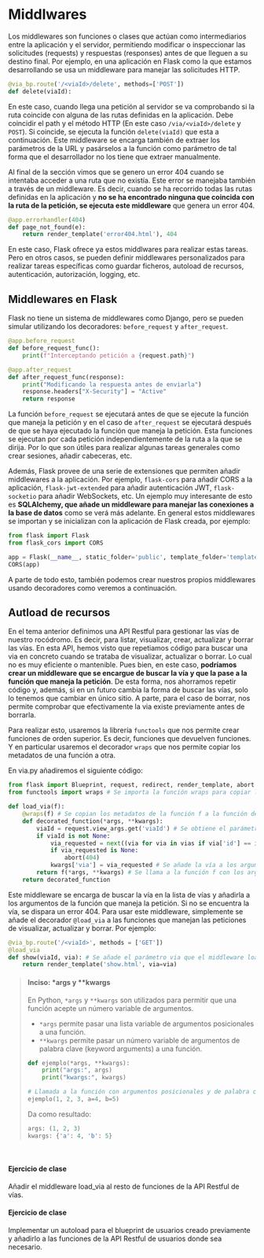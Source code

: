 # Middlwares

Los middlewares son funciones o clases que actúan como intermediarios entre la aplicación y el servidor, permitiendo modificar o inspeccionar las solicitudes (requests) y respuestas (responses) antes de que lleguen a su destino final. Por ejemplo, en una aplicación en Flask como la que estamos desarrollando se usa un middleware para manejar las solicitudes HTTP.

```python
@via_bp.route('/<viaId>/delete', methods=['POST'])
def delete(viaId):
```

En este caso, cuando llega una petición al servidor se va comprobando si la ruta coincide con alguna de las rutas definidas en la aplicación. Debe coincidir el path y el método HTTP (En este caso `/via/<viaId>/delete` y `POST`). Si coincide, se ejecuta la función `delete(viaId)` que esta a continuación. Este middleware se encarga también de extraer los parámetros de la URL y pasárselos a la función como parámetro de tal forma que el desarrollador no los tiene que extraer manualmente.

Al final de la sección vimos que se genero un error 404 cuando se intentaba acceder a una ruta que no existía. Este error se manejaba también a través de un middleware. Es decir, cuando se ha recorrido todas las rutas definidas en la aplicación y **no se ha encontrado ninguna que coincida con la ruta de la petición, se ejecuta este middleware** que genera un error 404. 

```python
@app.errorhandler(404)
def page_not_found(e):
    return render_template('error404.html'), 404
```

En este caso, Flask ofrece ya estos middlwares para realizar estas tareas. Pero en otros casos, se pueden definir middlewares personalizados para realizar tareas específicas como guardar ficheros, autoload de recursos, autenticación, autorización, logging, etc.

## Middlewares en Flask

Flask no tiene un sistema de middlewares como Django, pero se pueden simular utilizando los decoradores: `before_request` y `after_request`. 

```python
@app.before_request
def before_request_func():
    print(f"Interceptando petición a {request.path}")

@app.after_request
def after_request_func(response):
    print("Modificando la respuesta antes de enviarla")
    response.headers["X-Security"] = "Active"
    return response
```

La función `before_request` se ejecutará antes de que se ejecute la función que maneja la petición y en el caso de `after_request` se ejecutará después de que se haya ejecutado la función que maneja la petición. Esta funciones se ejecutan por cada petición independientemente de la ruta a la que se dirija. Por lo que son útiles para realizar algunas tareas generales como crear sesiones, añadir cabeceras, etc. 

Además, Flask provee de una serie de extensiones que permiten añadir middlewares a la aplicación. Por ejemplo, `flask-cors` para añadir CORS a la aplicación, `flask-jwt-extended` para añadir autenticación JWT, `flask-socketio` para añadir WebSockets, etc. Un ejemplo muy interesante de esto es **SQLAlchemy, que añade un middleware para manejar las conexiones a la base de datos** como se verá más adelante. En general estos middlewares se importan y se inicializan con la aplicación de Flask creada, por ejemplo:


```python
from flask import Flask
from flask_cors import CORS

app = Flask(__name__, static_folder='public', template_folder='templates')
CORS(app)
```

A parte de todo esto, también podemos crear nuestros propios middlewares usando decoradores como veremos a continuación.

## Autload de recursos

En el tema anterior definimos una API Restful para gestionar las vías de nuestro rocódromo. Es decir, para listar, visualizar, crear, actualizar y borrar las vías. En esta API, hemos visto que repetiamos código para buscar una via en concreto cuando se trataba de visualizar, actualizar o borrar. Lo cual no es muy eficiente o mantenible. Pues bien, en este caso, **podríamos crear un middleware que se encargue de buscar la vía y que la pase a la función que maneja la petición**. De esta forma, nos ahorramos repetir código y, además, si en un futuro cambia la forma de buscar las vías, solo lo tenemos que cambiar en único sitio. A parte, para el caso de borrar, nos permite comprobar que efectivamente la via existe previamente antes de borrarla.

Para realizar esto, usaremos la librería `functools` que nos permite crear funciones de orden superior. Es decir, funciones que devuelven funciones. Y en particular usaremos el decorador `wraps` que nos permite copiar los metadatos de una función a otra.

En via.py añadiremos el siguiente código:

```python
from flask import Blueprint, request, redirect, render_template, abort # Se importa la clase abort para disparar un error 404
from functools import wraps # Se importa la función wraps para copiar los metadatos de una función a otra

def load_via(f):
    @wraps(f) # Se copian los metadatos de la función f a la función decorated_function
    def decorated_function(*args, **kwargs):
        viaId = request.view_args.get('viaId') # Se obtiene el parámetro viaId de la URL
        if viaId is not None:
            via_requested = next((via for via in vias if via['id'] == int(viaId)), None)
            if via_requested is None:
                abort(404)
            kwargs['via'] = via_requested # Se añade la vía a los argumentos de la función
        return f(*args, **kwargs) # Se llama a la función f con los argumentos y la vía
    return decorated_function
```

Este middleware se encarga de buscar la vía en la lista de vías y añadirla a los argumentos de la función que maneja la petición. Si no se encuentra la vía, se dispara un error 404. Para usar este middleware, simplemente se añade el decorador `@load_via` a las funciones que manejan las peticiones de visualizar, actualizar y borrar. Por ejemplo: 

```python
@via_bp.route('/<viaId>', methods = ['GET'])
@load_via
def show(viaId, via): # Se añade el parámetro via que el middleware load_via ha añadido previamente
    return render_template('show.html', via=via)
```



<blockquote>
<h4>Inciso: *args y **kwargs</h4>
<p>
En Python, <code>*args</code> y <code>**kwargs</code> son utilizados para permitir que una función acepte un número variable de argumentos.
</p>
<ul>
    <li><code>*args</code> permite pasar una lista variable de argumentos posicionales a una función.</li>
    <li><code>**kwargs</code> permite pasar un número variable de argumentos de palabra clave (keyword arguments) a una función.</li>
</ul>

```python
def ejemplo(*args, **kwargs):
    print("args:", args)
    print("kwargs:", kwargs)

# Llamada a la función con argumentos posicionales y de palabra clave
ejemplo(1, 2, 3, a=4, b=5)
```

<p>Da como resultado:</p>

```python
args: (1, 2, 3)
kwargs: {'a': 4, 'b': 5}
```
</blockquote>

<br>

#### Ejercicio de clase

Añadir el middleware load_via al resto de funciones de la API Restful de vías.

#### Ejercicio de clase

Implementar un autoload para el blueprint de usuarios creado previamente y añadirlo a las funciones de la API Restful de usuarios donde sea necesario.

